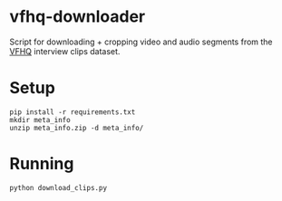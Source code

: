 # vfhq-downloader

Script for downloading + cropping video and audio segments from the [VFHQ](https://liangbinxie.github.io/projects/vfhq/) interview clips dataset.

# Setup

```
pip install -r requirements.txt
mkdir meta_info
unzip meta_info.zip -d meta_info/
```

# Running

```
python download_clips.py
```
